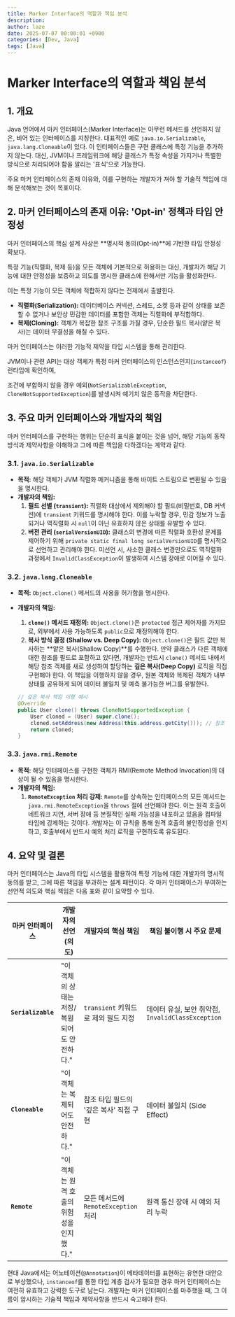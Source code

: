 ```yaml
---
title: Marker Interface의 역할과 책임 분석
description: 
author: laze
date: 2025-07-07 00:00:01 +0900
categories: [Dev, Java]
tags: [Java]
---
```

# Marker Interface의 역할과 책임 분석

## 1. 개요

Java 언어에서 마커 인터페이스(Marker Interface)는 아무런 메서드를 선언하지 않은, 비어 있는 인터페이스를 지칭한다.
대표적인 예로 `java.io.Serializable`, `java.lang.Cloneable`이 있다.
이 인터페이스들은 구현 클래스에 특정 기능을 추가하지 않는다.
대신, JVM이나 프레임워크에 해당 클래스가 특정 속성을 가지거나 특별한 방식으로 처리되어야 함을 알리는 '표식'으로 기능한다.

주요 마커 인터페이스의 존재 이유와, 이를 구현하는 개발자가 져야 할 기술적 책임에 대해 분석해보는 것이 목표이다.

## 2. 마커 인터페이스의 존재 이유: 'Opt-in' 정책과 타입 안정성

마커 인터페이스의 핵심 설계 사상은 **명시적 동의(Opt-in)**에 기반한 타입 안정성 확보다.

특정 기능(직렬화, 복제 등)을 모든 객체에 기본적으로 허용하는 대신, 개발자가 해당 기능에 대한 안정성을 보증하고 의도를 명시한 클래스에 한해서만 기능을 활성화한다.

이는 특정 기능이 모든 객체에 적합하지 않다는 전제에서 출발한다.

- **직렬화(Serialization):** 데이터베이스 커넥션, 스레드, 소켓 등과 같이 상태를 보존할 수 없거나 보안상 민감한 데이터를 포함한 객체는 직렬화에 부적합하다.
- **복제(Cloning):** 객체가 복잡한 참조 구조를 가질 경우, 단순한 필드 복사(얕은 복사)는 데이터 무결성을 해칠 수 있다.

마커 인터페이스는 이러한 기능적 제약을 타입 시스템을 통해 관리한다.

JVM이나 관련 API는 대상 객체가 특정 마커 인터페이스의 인스턴스인지(`instanceof`) 런타임에 확인하여,

조건에 부합하지 않을 경우 예외(`NotSerializableException`, `CloneNotSupportedException`)를 발생시켜 예기치 않은 동작을 차단한다.

## 3. 주요 마커 인터페이스와 개발자의 책임

마커 인터페이스를 구현하는 행위는 단순히 표식을 붙이는 것을 넘어, 해당 기능의 동작 방식과 제약사항을 이해하고 그에 따른 책임을 다하겠다는 계약과 같다.

### 3.1. `java.io.Serializable`

- **목적:** 해당 객체가 JVM 직렬화 메커니즘을 통해 바이트 스트림으로 변환될 수 있음을 명시한다.
- **개발자의 책임:**
  1. **필드 선별 (`transient`):** 직렬화 대상에서 제외해야 할 필드(비밀번호, DB 커넥션)에 `transient` 키워드를 명시해야 한다. 이를 누락할 경우, 민감 정보가 노출되거나 역직렬화 시 `null`이 아닌 유효하지 않은 상태를 유발할 수 있다.
  2. **버전 관리 (`serialVersionUID`):** 클래스의 변경에 따른 직렬화 호환성 문제를 제어하기 위해 `private static final long serialVersionUID`를 명시적으로 선언하고 관리해야 한다. 미선언 시, 사소한 클래스 변경만으로도 역직렬화 과정에서 `InvalidClassException`이 발생하여 시스템 장애로 이어질 수 있다.

### 3.2. `java.lang.Cloneable`

- **목적:** `Object.clone()` 메서드의 사용을 허가함을 명시한다.
- **개발자의 책임:**
  1. **`clone()` 메서드 재정의:** `Object.clone()`은 `protected` 접근 제어자를 가지므로, 외부에서 사용 가능하도록 `public`으로 재정의해야 한다.
  2. **복사 방식 결정 (Shallow vs. Deep Copy):** `Object.clone()`은 필드 값만 복사하는 **얕은 복사(Shallow Copy)**를 수행한다. 만약 클래스가 다른 객체에 대한 참조를 필드로 포함하고 있다면, 개발자는 반드시 `clone()` 메서드 내에서 해당 참조 객체를 새로 생성하여 할당하는 **깊은 복사(Deep Copy)** 로직을 직접 구현해야 한다. 이 책임을 이행하지 않을 경우, 원본 객체와 복제된 객체가 내부 상태를 공유하게 되어 데이터 불일치 및 예측 불가능한 버그를 유발한다.

    ```java
    // 깊은 복사 책임 이행 예시
    @Override
    public User clone() throws CloneNotSupportedException {
        User cloned = (User) super.clone();
        cloned.setAddress(new Address(this.address.getCity())); // 참조 필드 재성성
        return cloned;
    }
    ```


### 3.3. `java.rmi.Remote`

- **목적:** 해당 인터페이스를 구현한 객체가 RMI(Remote Method Invocation)의 대상이 될 수 있음을 명시한다.
- **개발자의 책임:**
  1. **`RemoteException` 처리 강제:** `Remote`를 상속하는 인터페이스의 모든 메서드는 `java.rmi.RemoteException`을 `throws` 절에 선언해야 한다. 이는 원격 호출이 네트워크 지연, 서버 장애 등 본질적인 실패 가능성을 내포하고 있음을 컴파일 타임에 강제하는 것이다. 개발자는 이 규칙을 통해 원격 호출의 불안정성을 인지하고, 호출부에서 반드시 예외 처리 로직을 구현하도록 유도된다.

## 4. 요약 및 결론

마커 인터페이스는 Java의 타입 시스템을 활용하여 특정 기능에 대한 개발자의 명시적 동의를 받고, 그에 따른 책임을 부과하는 설계 패턴이다. 각 마커 인터페이스가 부여하는 선언적 의도와 핵심 책임은 다음 표와 같이 요약할 수 있다.

| 마커 인터페이스 | 개발자의 선언 (의도) | 개발자의 핵심 책임 | 책임 불이행 시 주요 문제 |
| --- | --- | --- | --- |
| **`Serializable`** | "이 객체의 상태는 저장/복원되어도 안전하다." | `transient` 키워드로 제외 필드 지정 | 데이터 유실, 보안 취약점, `InvalidClassException` |
| **`Cloneable`** | "이 객체는 복제되어도 안전하다." | 참조 타입 필드의 '깊은 복사' 직접 구현 | 데이터 불일치 (Side Effect) |
| **`Remote`** | "이 객체는 원격 호출의 위험성을 인지했다." | 모든 메서드에 `RemoteException` 처리 | 원격 통신 장애 시 예외 처리 누락 |

현대 Java에서는 어노테이션(`@Annotation`)이 메타데이터를 표현하는 유연한 대안으로 부상했으나, `instanceof`를 통한 타입 계층 검사가 필요한 경우 마커 인터페이스는 여전히 유효하고 강력한 도구로 남는다. 개발자는 마커 인터페이스를 마주했을 때, 그 이름이 암시하는 기술적 책임과 제약사항을 반드시 숙고해야 한다.

---
